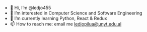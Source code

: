 - 👋 Hi, I’m @ledjo455
- 👀 I’m interested in Computer Science and Software Engineering
- 🌱 I’m currently learning Python, React & Redux
- 📫 How to reach me: email me ledjopilua@unyt.edu.al


